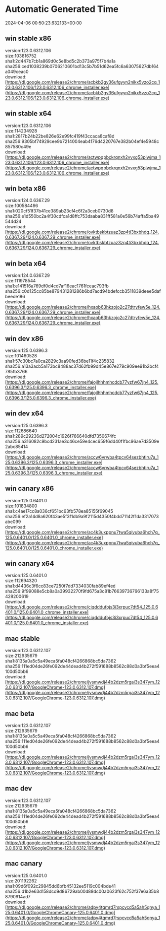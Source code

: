# Automatic Generated Time
2024-04-06 00:50:23.632133+00:00

## win stable x86
version:123.0.6312.106  
size:103816752  
sha1:2d447b7cb1a869d0c5e8bd5c2b373a975f7b4a1a  
sha256:ced1038239b0706210601bd13c5b7b51d62ea5fc6a63075627db164a049ceac0  
download:[https://dl.google.com/release2/chrome/acbkb2gy36ufgyyn2nikx5vzo2cq_123.0.6312.106/123.0.6312.106_chrome_installer.exe](https://dl.google.com/release2/chrome/acbkb2gy36ufgyyn2nikx5vzo2cq_123.0.6312.106/123.0.6312.106_chrome_installer.exe)  

## win stable x64
version:123.0.6312.106  
size:114234928  
sha1:2817b24b22be826e62e99fc419f43ccaca8caf8d  
sha256:9305bf74929cee9b7214004eab4176d4220767e382b04ef4e5948c857580c49e  
download:[https://dl.google.com/release2/chrome/actwpqpbckrqnxh2vvxg53plwjma_123.0.6312.106/123.0.6312.106_chrome_installer.exe](https://dl.google.com/release2/chrome/actwpqpbckrqnxh2vvxg53plwjma_123.0.6312.106/123.0.6312.106_chrome_installer.exe)  

## win beta x86
version:124.0.6367.29  
size:100584496  
sha1:020cf51f37b41ce389ab23cf4c6f2a3ceb0730d8  
sha256:e1d550bc2a4f30cdfca1d8ffc753daaba831ff581a0e56b74affa5ba49544d24  
download:[https://dl.google.com/release2/chrome/ovktbskbtzuaz3zp4ti3bxbhdq_124.0.6367.29/124.0.6367.29_chrome_installer.exe](https://dl.google.com/release2/chrome/ovktbskbtzuaz3zp4ti3bxbhdq_124.0.6367.29/124.0.6367.29_chrome_installer.exe)  

## win beta x64
version:124.0.6367.29  
size:111978544  
sha1:e141516a769df0d4cd7af16eac1761fceac793fb  
sha256:c0d125cc85be879431281286b6bd7acd94bdefccb3511839deee5dafbeede186  
download:[https://dl.google.com/release2/chrome/hxaob63hkzojo2c27dtryfew5e_124.0.6367.29/124.0.6367.29_chrome_installer.exe](https://dl.google.com/release2/chrome/hxaob63hkzojo2c27dtryfew5e_124.0.6367.29/124.0.6367.29_chrome_installer.exe)  

## win dev x86
version:125.0.6396.3  
size:101460528  
sha1:57c30bc7a0ca2829c3aa90fed36be11f4c235832  
sha256:a13a3acb5a173bc8488ac37d62fb99d45e867e279c909ee91b2bcf4785fb3766  
download:[https://dl.google.com/release2/chrome/fajojlhhhmhcdcb77yzfw67jn4_125.0.6396.3/125.0.6396.3_chrome_installer.exe](https://dl.google.com/release2/chrome/fajojlhhhmhcdcb77yzfw67jn4_125.0.6396.3/125.0.6396.3_chrome_installer.exe)  

## win dev x64
version:125.0.6396.3  
size:112686640  
sha1:289c29236d272004c1926f766640dfd7350674fc  
sha256:a316082c9bcd231ae3c46ce59e4cec659f6dd40f1fbc96ae7d3509e2abc85414  
download:[https://dl.google.com/release2/chrome/accw6vrwba4tpcv64sezbhtiru7a_125.0.6396.3/125.0.6396.3_chrome_installer.exe](https://dl.google.com/release2/chrome/accw6vrwba4tpcv64sezbhtiru7a_125.0.6396.3/125.0.6396.3_chrome_installer.exe)  

## win canary x86
version:125.0.6401.0  
size:101834800  
sha1:c4ae17cc8a036cf651bc63fb578ea85155f69045  
sha256:ef2a14d8a620f43ae5f3f1db9a9f2115d4350f4bdd71142f1da3317073abe099  
download:[https://dl.google.com/release2/chrome/ac4k3uxppnu7twa5qivuba6hch7q_125.0.6401.0/125.0.6401.0_chrome_installer.exe](https://dl.google.com/release2/chrome/ac4k3uxppnu7twa5qivuba6hch7q_125.0.6401.0/125.0.6401.0_chrome_installer.exe)  

## win canary x64
version:125.0.6401.0  
size:112694320  
sha1:d4436c3f6cc83ce7250f7dd7334030fab89ef4ed  
sha256:9f99088e5cb8a0a39932270f9fd675a3c81b76639736766133a8f75428200619  
download:[https://dl.google.com/release2/chrome/ciqdddufojs3i3xrpuc7dt54_125.0.6401.0/125.0.6401.0_chrome_installer.exe](https://dl.google.com/release2/chrome/ciqdddufojs3i3xrpuc7dt54_125.0.6401.0/125.0.6401.0_chrome_installer.exe)  

## mac stable
version:123.0.6312.107  
size:212935679  
sha1:8135a0a5c5a49eca5fa048cf4266868bc5da7362  
sha256:111ed04de26fe092de44dead4b272f591688b8562c88d0a3bf5eea4100d50bb6  
download:[https://dl.google.com/release2/chrome/jvsmwdj44b2dzm5rgai3s347ym_123.0.6312.107/GoogleChrome-123.0.6312.107.dmg](https://dl.google.com/release2/chrome/jvsmwdj44b2dzm5rgai3s347ym_123.0.6312.107/GoogleChrome-123.0.6312.107.dmg)  

## mac beta
version:123.0.6312.107  
size:212935679  
sha1:8135a0a5c5a49eca5fa048cf4266868bc5da7362  
sha256:111ed04de26fe092de44dead4b272f591688b8562c88d0a3bf5eea4100d50bb6  
download:[https://dl.google.com/release2/chrome/jvsmwdj44b2dzm5rgai3s347ym_123.0.6312.107/GoogleChrome-123.0.6312.107.dmg](https://dl.google.com/release2/chrome/jvsmwdj44b2dzm5rgai3s347ym_123.0.6312.107/GoogleChrome-123.0.6312.107.dmg)  

## mac dev
version:123.0.6312.107  
size:212935679  
sha1:8135a0a5c5a49eca5fa048cf4266868bc5da7362  
sha256:111ed04de26fe092de44dead4b272f591688b8562c88d0a3bf5eea4100d50bb6  
download:[https://dl.google.com/release2/chrome/jvsmwdj44b2dzm5rgai3s347ym_123.0.6312.107/GoogleChrome-123.0.6312.107.dmg](https://dl.google.com/release2/chrome/jvsmwdj44b2dzm5rgai3s347ym_123.0.6312.107/GoogleChrome-123.0.6312.107.dmg)  

## mac canary
version:125.0.6401.0  
size:201192262  
sha1:09d6f092c29845dd6bfb45132ee5119c004bde41  
sha256:d1b2e63d158dcd9d86729ab00d88dc00a0623f62c752f37e6a35b88790914ad7  
download:[https://dl.google.com/release2/chrome/adpy4tqmrd7rspcvcd5a5ah5qnya_125.0.6401.0/GoogleChromeCanary-125.0.6401.0.dmg](https://dl.google.com/release2/chrome/adpy4tqmrd7rspcvcd5a5ah5qnya_125.0.6401.0/GoogleChromeCanary-125.0.6401.0.dmg)  

